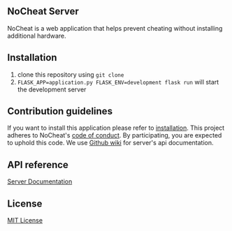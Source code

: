 NoCheat Server
------------
NoCheat is a web application that helps prevent cheating without installing additional hardware.
## Installation
1. clone this repository using `git clone`
2. `FLASK_APP=application.py FLASK_ENV=development flask run` will start the development server
## Contribution guidelines
If you want to install this application please refer to [installation](#Installation). This project adheres to NoCheat's
 [code of conduct](CODE_OF_CONDUCT.md). By participating, you are expected to uphold this code.
 We use [Github wiki](https://github.com/oss-nocheat/nocheat-server/wiki) for server's api documentation.
## API reference
[Server Documentation](https://github.com/oss-nocheat/nocheat-server/wiki/Server-Documentation)
## License
[MIT License](LICENSE)